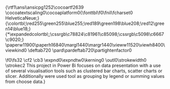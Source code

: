 {\rtf1\ansi\ansicpg1252\cocoartf2639
\cocoatextscaling0\cocoaplatform0{\fonttbl\f0\fnil\fcharset0 HelveticaNeue;}
{\colortbl;\red255\green255\blue255;\red189\green198\blue208;\red12\green14\blue18;}
{\*\expandedcolortbl;;\cssrgb\c78824\c81961\c85098;\cssrgb\c5098\c6667\c9020;}
\paperw11900\paperh16840\margl1440\margr1440\vieww11520\viewh8400\viewkind0
\deftab720
\pard\pardeftab720\partightenfactor0

\f0\fs32 \cf2 \cb3 \expnd0\expndtw0\kerning0
\outl0\strokewidth0 \strokec2 This project in Power Bi focuses on data presentation with a use of several visualisation tools such as clustered bar charts, scatter charts or slicer. Additionally were used tool as grouping by legend or summing values from choose data.}
